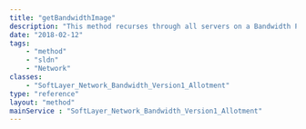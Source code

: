 ```yaml
---
title: "getBandwidthImage"
description: "This method recurses through all servers on a Bandwidth Pool for a given snapshot range, gathers the necessary parameters, and then calls the bandwidth graphing server.  The return result is a container that includes the min and max dates for all servers to be used in the query, as well as an image in PNG format.  This method uses the new and improved drawing routines which should return in a reasonable time frame now that the new backend data warehouse is used. "
date: "2018-02-12"
tags:
    - "method"
    - "sldn"
    - "Network"
classes:
    - "SoftLayer_Network_Bandwidth_Version1_Allotment"
type: "reference"
layout: "method"
mainService : "SoftLayer_Network_Bandwidth_Version1_Allotment"
---
```

